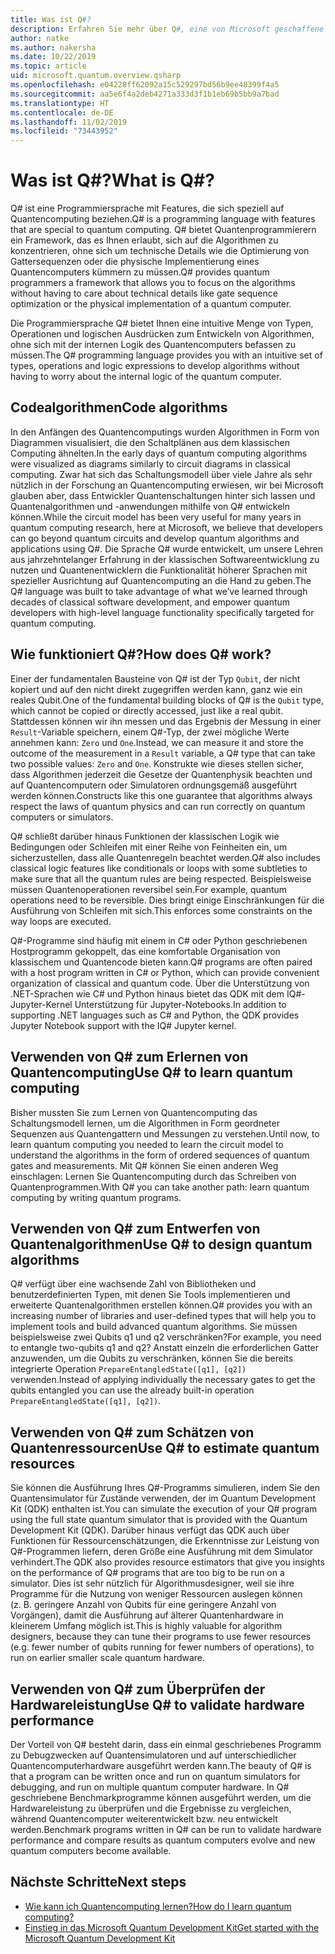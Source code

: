 ```yaml
---
title: Was ist Q#?
description: Erfahren Sie mehr über Q#, eine von Microsoft geschaffene Programmiersprache zum Entwickeln von Anwendungen für Quantencomputer
author: natke
ms.author: nakersha
ms.date: 10/22/2019
ms.topic: article
uid: microsoft.quantum.overview.qsharp
ms.openlocfilehash: e04228ff62092a15c529297bd56b9ee48399f4a5
ms.sourcegitcommit: aa5e6f4a2deb4271a333d3f1b1eb69b5bb9a7bad
ms.translationtype: HT
ms.contentlocale: de-DE
ms.lasthandoff: 11/02/2019
ms.locfileid: "73443952"
---
```

# <a name="what-is-q"></a><span data-ttu-id="aad0b-103">Was ist Q#?</span><span class="sxs-lookup"><span data-stu-id="aad0b-103">What is Q#?</span></span>

<span data-ttu-id="aad0b-104">Q# ist eine Programmiersprache mit Features, die sich speziell auf Quantencomputing beziehen.</span><span class="sxs-lookup"><span data-stu-id="aad0b-104">Q# is a programming language with features that are special to quantum computing.</span></span> <span data-ttu-id="aad0b-105">Q# bietet Quantenprogrammierern ein Framework, das es Ihnen erlaubt, sich auf die Algorithmen zu konzentrieren, ohne sich um technische Details wie die Optimierung von Gattersequenzen oder die physische Implementierung eines Quantencomputers kümmern zu müssen.</span><span class="sxs-lookup"><span data-stu-id="aad0b-105">Q# provides quantum programmers a framework that allows you to focus on the algorithms without having to care about technical details like gate sequence optimization or the physical implementation of a quantum computer.</span></span>

<span data-ttu-id="aad0b-106">Die Programmiersprache Q# bietet Ihnen eine intuitive Menge von Typen, Operationen und logischen Ausdrücken zum Entwickeln von Algorithmen, ohne sich mit der internen Logik des Quantencomputers befassen zu müssen.</span><span class="sxs-lookup"><span data-stu-id="aad0b-106">The Q# programming language provides you with an intuitive set of types, operations and logic expressions to develop algorithms without having to worry about the internal logic of the quantum computer.</span></span>

## <a name="code-algorithms"></a><span data-ttu-id="aad0b-107">Codealgorithmen</span><span class="sxs-lookup"><span data-stu-id="aad0b-107">Code algorithms</span></span>

<span data-ttu-id="aad0b-108">In den Anfängen des Quantencomputings wurden Algorithmen in Form von Diagrammen visualisiert, die den Schaltplänen aus dem klassischen Computing ähnelten.</span><span class="sxs-lookup"><span data-stu-id="aad0b-108">In the early days of quantum computing algorithms were visualized as diagrams similarly to circuit diagrams in classical computing.</span></span>  <span data-ttu-id="aad0b-109">Zwar hat sich das Schaltungsmodell über viele Jahre als sehr nützlich in der Forschung an Quantencomputing erwiesen, wir bei Microsoft glauben aber, dass Entwickler Quantenschaltungen hinter sich lassen und Quantenalgorithmen und -anwendungen mithilfe von Q# entwickeln können.</span><span class="sxs-lookup"><span data-stu-id="aad0b-109">While the circuit model has been very useful for many years in quantum computing research, here at Microsoft, we believe that developers can go beyond quantum circuits and develop quantum algorithms and applications using Q#.</span></span> <span data-ttu-id="aad0b-110">Die Sprache Q# wurde entwickelt, um unsere Lehren aus jahrzehntelanger Erfahrung in der klassischen Softwareentwicklung zu nutzen und Quantenentwicklern die Funktionalität höherer Sprachen mit spezieller Ausrichtung auf Quantencomputing an die Hand zu geben.</span><span class="sxs-lookup"><span data-stu-id="aad0b-110">The Q# language was built to take advantage of what we’ve learned through decades of classical software development, and empower quantum developers with high-level language functionality specifically targeted for quantum computing.</span></span>


## <a name="how-does-q-work"></a><span data-ttu-id="aad0b-111">Wie funktioniert Q#?</span><span class="sxs-lookup"><span data-stu-id="aad0b-111">How does Q# work?</span></span>

<span data-ttu-id="aad0b-112">Einer der fundamentalen Bausteine von Q# ist der Typ `Qubit`, der nicht kopiert und auf den nicht direkt zugegriffen werden kann, ganz wie ein reales Qubit.</span><span class="sxs-lookup"><span data-stu-id="aad0b-112">One of the fundamental building blocks of Q# is the `Qubit` type, which cannot be copied or directly accessed, just like a real qubit.</span></span> <span data-ttu-id="aad0b-113">Stattdessen können wir ihn messen und das Ergebnis der Messung in einer `Result`-Variable speichern, einem Q#-Typ, der zwei mögliche Werte annehmen kann: `Zero` und `One`.</span><span class="sxs-lookup"><span data-stu-id="aad0b-113">Instead, we can measure it and store the outcome of the measurement in a `Result` variable, a Q# type that can take two possible values: `Zero` and `One`.</span></span> <span data-ttu-id="aad0b-114">Konstrukte wie dieses stellen sicher, dass Algorithmen jederzeit die Gesetze der Quantenphysik beachten und auf Quantencomputern oder Simulatoren ordnungsgemäß ausgeführt werden können.</span><span class="sxs-lookup"><span data-stu-id="aad0b-114">Constructs like this one guarantee that algorithms always respect the laws of quantum physics and can run correctly on quantum computers or simulators.</span></span>

<span data-ttu-id="aad0b-115">Q# schließt darüber hinaus Funktionen der klassischen Logik wie Bedingungen oder Schleifen mit einer Reihe von Feinheiten ein, um sicherzustellen, dass alle Quantenregeln beachtet werden.</span><span class="sxs-lookup"><span data-stu-id="aad0b-115">Q# also includes classical logic features like conditionals or loops with some subtleties to make sure that all the quantum rules are being respected.</span></span> <span data-ttu-id="aad0b-116">Beispielsweise müssen Quantenoperationen reversibel sein.</span><span class="sxs-lookup"><span data-stu-id="aad0b-116">For example, quantum operations need to be reversible.</span></span> <span data-ttu-id="aad0b-117">Dies bringt einige Einschränkungen für die Ausführung von Schleifen mit sich.</span><span class="sxs-lookup"><span data-stu-id="aad0b-117">This enforces some constraints on the way loops are executed.</span></span>

<span data-ttu-id="aad0b-118">Q#-Programme sind häufig mit einem in C# oder Python geschriebenen Hostprogramm gekoppelt, das eine komfortable Organisation von klassischem und Quantencode bieten kann.</span><span class="sxs-lookup"><span data-stu-id="aad0b-118">Q# programs are often paired with a host program written in C# or Python, which can provide convenient organization of classical and quantum code.</span></span> <span data-ttu-id="aad0b-119">Über die Unterstützung von .NET-Sprachen wie C# und Python hinaus bietet das QDK mit dem IQ#-Jupyter-Kernel Unterstützung für Jupyter-Notebooks.</span><span class="sxs-lookup"><span data-stu-id="aad0b-119">In addition to supporting .NET languages such as C# and Python, the QDK provides Jupyter Notebook support with the IQ# Jupyter kernel.</span></span>

## <a name="use-q-to-learn-quantum-computing"></a><span data-ttu-id="aad0b-120">Verwenden von Q# zum Erlernen von Quantencomputing</span><span class="sxs-lookup"><span data-stu-id="aad0b-120">Use Q# to learn quantum computing</span></span>

<span data-ttu-id="aad0b-121">Bisher mussten Sie zum Lernen von Quantencomputing das Schaltungsmodell lernen, um die Algorithmen in Form geordneter Sequenzen aus Quantengattern und Messungen zu verstehen.</span><span class="sxs-lookup"><span data-stu-id="aad0b-121">Until now, to learn quantum computing you needed to learn the circuit model to understand the algorithms in the form of ordered sequences of quantum gates and measurements.</span></span> <span data-ttu-id="aad0b-122">Mit Q# können Sie einen anderen Weg einschlagen: Lernen Sie Quantencomputing durch das Schreiben von Quantenprogrammen.</span><span class="sxs-lookup"><span data-stu-id="aad0b-122">With Q# you can take another path: learn quantum computing by writing quantum programs.</span></span>

## <a name="use-q-to-design-quantum-algorithms"></a><span data-ttu-id="aad0b-123">Verwenden von Q# zum Entwerfen von Quantenalgorithmen</span><span class="sxs-lookup"><span data-stu-id="aad0b-123">Use Q# to design quantum algorithms</span></span>

<span data-ttu-id="aad0b-124">Q# verfügt über eine wachsende Zahl von Bibliotheken und benutzerdefinierten Typen, mit denen Sie Tools implementieren und erweiterte Quantenalgorithmen erstellen können.</span><span class="sxs-lookup"><span data-stu-id="aad0b-124">Q# provides you with an increasing number of libraries and user-defined types that will help you to implement tools and build advanced quantum algorithms.</span></span> <span data-ttu-id="aad0b-125">Sie müssen beispielsweise zwei Qubits q1 und q2 verschränken?</span><span class="sxs-lookup"><span data-stu-id="aad0b-125">For example, you need to entangle two-qubits q1 and q2?</span></span> <span data-ttu-id="aad0b-126">Anstatt einzeln die erforderlichen Gatter anzuwenden, um die Qubits zu verschränken, können Sie die bereits integrierte Operation `PrepareEntangledState([q1], [q2])` verwenden.</span><span class="sxs-lookup"><span data-stu-id="aad0b-126">Instead of applying individually the necessary gates to get the qubits entangled you can use the already built-in operation `PrepareEntangledState([q1], [q2])`.</span></span>

## <a name="use-q-to-estimate-quantum-resources"></a><span data-ttu-id="aad0b-127">Verwenden von Q# zum Schätzen von Quantenressourcen</span><span class="sxs-lookup"><span data-stu-id="aad0b-127">Use Q# to estimate quantum resources</span></span>

<span data-ttu-id="aad0b-128">Sie können die Ausführung Ihres Q#-Programms simulieren, indem Sie den Quantensimulator für Zustände verwenden, der im Quantum Development Kit (QDK) enthalten ist.</span><span class="sxs-lookup"><span data-stu-id="aad0b-128">You can simulate the execution of your Q# program using the full state quantum simulator that is provided with the Quantum Development Kit (QDK).</span></span>  <span data-ttu-id="aad0b-129">Darüber hinaus verfügt das QDK auch über Funktionen für Ressourcenschätzungen, die Erkenntnisse zur Leistung von Q#-Programmen liefern, deren Größe eine Ausführung mit dem Simulator verhindert.</span><span class="sxs-lookup"><span data-stu-id="aad0b-129">The QDK also provides resource estimators that give you insights on the performance of Q# programs that are too big to be run on a simulator.</span></span>  <span data-ttu-id="aad0b-130">Dies ist sehr nützlich für Algorithmusdesigner, weil sie ihre Programme für die Nutzung von weniger Ressourcen auslegen können (z. B. geringere Anzahl von Qubits für eine geringere Anzahl von Vorgängen), damit die Ausführung auf älterer Quantenhardware in kleinerem Umfang möglich ist.</span><span class="sxs-lookup"><span data-stu-id="aad0b-130">This is highly valuable for algorithm designers, because they can tune their programs to use fewer resources (e.g. fewer number of qubits running for fewer numbers of operations), to run on earlier smaller scale quantum hardware.</span></span>   

## <a name="use-q-to-validate-hardware-performance"></a><span data-ttu-id="aad0b-131">Verwenden von Q# zum Überprüfen der Hardwareleistung</span><span class="sxs-lookup"><span data-stu-id="aad0b-131">Use Q# to validate hardware performance</span></span>

<span data-ttu-id="aad0b-132">Der Vorteil von Q# besteht darin, dass ein einmal geschriebenes Programm zu Debugzwecken auf Quantensimulatoren und auf unterschiedlicher Quantencomputerhardware ausgeführt werden kann.</span><span class="sxs-lookup"><span data-stu-id="aad0b-132">The beauty of Q# is that a program can be written once and run on quantum simulators for debugging, and run on multiple quantum computer hardware.</span></span>  <span data-ttu-id="aad0b-133">In Q# geschriebene Benchmarkprogramme können ausgeführt werden, um die Hardwareleistung zu überprüfen und die Ergebnisse zu vergleichen, während Quantencomputer weiterentwickelt bzw. neu entwickelt werden.</span><span class="sxs-lookup"><span data-stu-id="aad0b-133">Benchmark programs written in Q# can be run to validate hardware performance and compare results as quantum computers evolve and new quantum computers become available.</span></span>  

## <a name="next-steps"></a><span data-ttu-id="aad0b-134">Nächste Schritte</span><span class="sxs-lookup"><span data-stu-id="aad0b-134">Next steps</span></span>

* [<span data-ttu-id="aad0b-135">Wie kann ich Quantencomputing lernen?</span><span class="sxs-lookup"><span data-stu-id="aad0b-135">How do I learn quantum computing?</span></span>](xref:microsoft.quantum.overview.learn)
* [<span data-ttu-id="aad0b-136">Einstieg in das Microsoft Quantum Development Kit</span><span class="sxs-lookup"><span data-stu-id="aad0b-136">Get started with the Microsoft Quantum Development Kit</span></span>](xref:microsoft.quantum.welcome)
